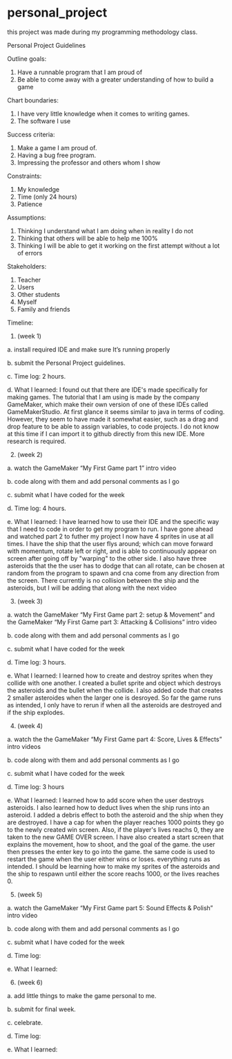 # personal_project
this project was made during my programming methodology class.


Personal Project Guidelines

Outline goals:
1.	Have a runnable program that I am proud of
2.	Be able to come away with a greater understanding of how to build a game

Chart boundaries:
1.	I have very little knowledge when it comes to writing games.
2.	The software I use 

Success criteria:
1.	Make a game I am proud of.
2.	Having a bug free program.
3.	Impressing the professor and others whom I show 

Constraints:
1.	My knowledge 
2.	Time (only 24 hours)
3.	Patience

Assumptions:
1.	Thinking I understand what I am doing when in reality I do not
2.	Thinking that others will be able to help me 100%
3.	Thinking I will be able to get it working on the first attempt without a lot of errors

Stakeholders:
1.	Teacher
2.	Users
3.	Other students 
4.	Myself
5.	Family and friends


Timeline:
1.	(week 1) 

a.	install required IDE and make sure It’s running properly

b.	submit the Personal Project guidelines. 

c.	Time log: 2 hours. 

d.	What I learned: I found out that there are IDE's made specifically for making games. The tutorial that I am using is made by the company GameMaker, which make their own version of one of these IDEs called GameMakerStudio. At first glance it seems similar to java in terms of coding. However, they seem to have made it somewhat easier, such as a drag and drop feature to be able to assign variables, to code projects. I do not know at this time if I can import it to github directly from this new IDE. More research is required. 

2.	(week 2) 

a.	 watch the GameMaker “My First Game part 1” intro video

b.	code along with them and add personal comments as I go 

c.	submit what I have coded for the week

d.	Time log: 4 hours. 

e. What I learned: 
I have learned how to use their IDE and the specific way that I need to code in order to get my program to run. I have gone ahead and watched part 2 to futher my project I now have 4 sprites in use at all times. I have the ship that the user flys around; which can move forward with momentum, rotate left or right, and is able to continuously appear on screen after going off by "warping" to the other side. I also have three asteroids that the the user has to dodge that can all rotate, can be chosen at random from the program to spawn and cna come from any direction from the screen. There currently is no collision between the ship and the asteroids, but I will be adding that along with the next video 

3.	(week 3)

a.	watch the GameMaker “My First Game part 2: setup & Movement” and the
    GameMaker “My First Game part 3: Attacking & Collisions” intro video

b.	code along with them and add personal comments as I go 

c.	submit what I have coded for the week

d.	Time log: 3 hours.

e. What I learned: I learned how to create and destroy sprites when they collide with one another. I created a bullet sprite and object which destroys the asteroids and the bullet when the collide. I also added code that creates 2 smaller asteroides when the larger one is desroyed. So far the game runs as intended, I only have to rerun if when all the asteroids are destroyed and if the ship explodes.


4.	(week 4)

a.	watch the the GameMaker “My First Game part 4: Score, Lives & Effects” intro videos

b.	code along with them and add personal comments as I go 

c.	submit what I have coded for the week

d.	Time log: 3 hours

e. What I learned: I learned how to add score when the user destroys asteroids. I also learned how to deduct lives when the ship runs into an asteroid. I added a debris effect to both the asteroid and the ship when they are destroyed. I have a cap for when the player reaches 1000 points they go to the newly created win screen. Also, if the player's lives reachs 0, they are taken to the new GAME OVER screen. I have also created a start screen that explains the movement, how to shoot, and the goal of the game. the user then presses the enter key to go into the game. the same code is used to restart the game when the user either wins or loses. everything runs as intended. I should be learning how to make my sprites of the asteroids and the ship to respawn until either the score reachs 1000, or the lives reaches 0.


5.	(week 5)

a.	watch the GameMaker “My First Game part 5: Sound Effects & Polish” intro video

b.	code along with them and add personal comments as I go 

c.	submit what I have coded for the week

d.	Time log: 

e. What I learned:


6.	(week 6)

a.	add little things to make the game personal to me.

b. submit for final week.

c.	celebrate.

d.	Time log:

e. What I learned:


